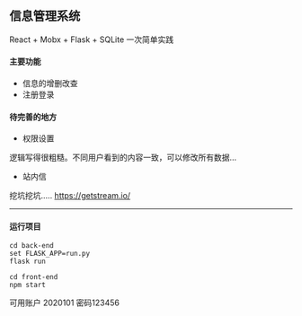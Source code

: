 ## 信息管理系统

React + Mobx + Flask + SQLite    一次简单实践

#### 主要功能

* 信息的增删改查
* 注册登录

#### 待完善的地方

* 权限设置

 逻辑写得很粗糙。不同用户看到的内容一致，可以修改所有数据...

* 站内信

挖坑挖坑..... <https://getstream.io/>

***

#### 运行项目

```
cd back-end
set FLASK_APP=run.py
flask run
```

```
cd front-end
npm start
```

可用账户 2020101 密码123456

